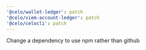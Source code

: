 ```yaml
---
'@celo/wallet-ledger': patch
'@celo/viem-account-ledger': patch
'@celo/celocli': patch
---
```


Change a dependency to use npm rather than github
